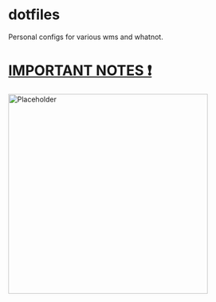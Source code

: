 # dotfiles

Personal configs for various wms and whatnot.

# [IMPORTANT NOTES ❗](https://github.com/Twig6943/dotfiles/blob/main/Notes/Readme.md)

<img src="https://avatars.githubusercontent.com/u/119701717" alt="Placeholder" width="400"/>
